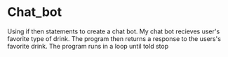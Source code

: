 # Chat_bot
 Using if then statements to create a chat bot.
 My chat bot recieves user's favorite type of drink.
 The program then returns a response to the users's favorite drink.
 The program runs in a loop until told stop
